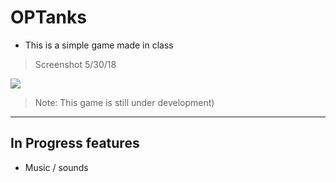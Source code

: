 OPTanks
=============
- This is a simple game made in class

> Screenshot 5/30/18

![](https://i.imgur.com/ZzQxo3K.png)
>Note: This game is still under development)
----

In Progress features
-------------
- Music / sounds
